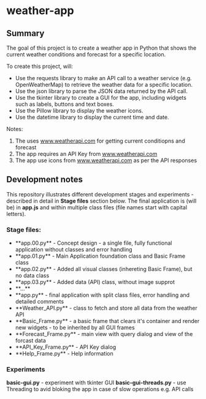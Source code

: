 # weather-app

## Summary
The goal of this project is to create a weather app in Python that shows the current weather conditions and forecast for a specific location.

To create this project, will:
* Use the requests library to make an API call to a weather service (e.g. OpenWeatherMap) to retrieve the weather data for a specific location.
* Use the json library to parse the JSON data returned by the API call.
* Use the tkinter library to create a GUI for the app, including widgets such as labels, buttons and text boxes.
* Use the Pillow library to display the weather icons.
* Use the datetime library to display the current time and date.

Notes:
1. The uses www.weatherapi.com for getting current conditiopns and forecast
2. The app requires an API Key from www.weatherapi.com 
3. The app use icons from www.weatherapi.com as per the API responses

## Development notes
This repository illustrates different development stages and experiments - described in detail in **Stage files** section below.
The final application is (will be) in **app.js** and within multiple class files (file names start with capital letters).

### Stage files:
<ul>
<li>**app.00.py** - Concept design - a single file, fully functional application without classes and error handling</li>
<li>**app.01.py** - Main Application foundation class and Basic Frame class</li>
<li>**app.02.py** - Added all visual classes (inhereting Basic Frame), but no data class</li>
<li>**app.03.py** - Added data (API) class, without image supprot</li>
<li>**...**</li>
<li>**app.py**    - final application with split class files, error handling and detailed comments</li>
<li>**Weather_API.py** - class to fetch and store all data from the weather API</li>
<li>**Basic_Frame.py** - a basic frame that clears it's container and render new widgets - to be inherited by all GUI frames</li>
<li>**Forecast_Frame.py** - main view with query dialog and view of the forcast data</li>
<li>**API_Key_Frame.py** - API Key dialog</li>
<li>**Help_Frame.py** - Help information</li>
</ul>

### Experiments
**basic-gui.py** - experiment with tkinter GUI
**basic-gui-threads.py** - use Threading to avid bloking the app in case of slow operations e.g. API calls
